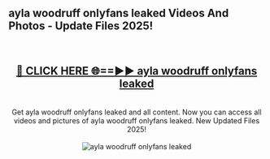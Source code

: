 <h2>ayla woodruff onlyfans leaked Videos And Photos - Update Files 2025!</h2>
<br>
<div align="center">
<h2><a href="https://top-ai-tools.click/QrbHav" rel="nofollow">🔴 CLICK HERE 🌐==►► ayla woodruff onlyfans leaked</a></h2>
<br>
Get ayla woodruff onlyfans leaked and all content. Now you can access all videos and pictures of ayla woodruff onlyfans leaked. New Updated Files 2025!
<br>
<br>
<a href="https://top-ai-tools.click/QrbHav" rel="nofollow" data-target="animated-image.originalLink"><img src="https://i.ibb.co.com/WyWwxjT/player-gif2.gif" alt="ayla woodruff onlyfans leaked" style="max-width: 100%; display: inline-block;" data-target="animated-image.originalImage"></a>
</div>
<br>
